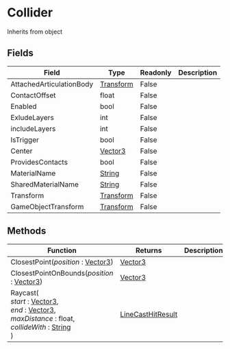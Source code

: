 # Collider
Inherits from object
## Fields
|Field|Type|Readonly|Description|
|---|---|---|---|
|AttachedArticulationBody|[Transform](../objects/Transform.md)|False||
|ContactOffset|float|False||
|Enabled|bool|False||
|ExludeLayers|int|False||
|includeLayers|int|False||
|IsTrigger|bool|False||
|Center|[Vector3](../objects/Vector3.md)|False||
|ProvidesContacts|bool|False||
|MaterialName|[String](../static/String.md)|False||
|SharedMaterialName|[String](../static/String.md)|False||
|Transform|[Transform](../objects/Transform.md)|False||
|GameObjectTransform|[Transform](../objects/Transform.md)|False||
## Methods
|Function|Returns|Description|
|---|---|---|
|ClosestPoint(<i>position</i> : [Vector3](../objects/Vector3.md))|[Vector3](../objects/Vector3.md)||
|ClosestPointOnBounds(<i>position</i> : [Vector3](../objects/Vector3.md))|[Vector3](../objects/Vector3.md)||
|Raycast(<br/><i>start</i> : [Vector3](../objects/Vector3.md),<br/><i>end</i> : [Vector3](../objects/Vector3.md),<br/><i>maxDistance</i> : float,<br/><i>collideWith</i> : [String](../static/String.md)<br/>)|[LineCastHitResult](../objects/LineCastHitResult.md)||

